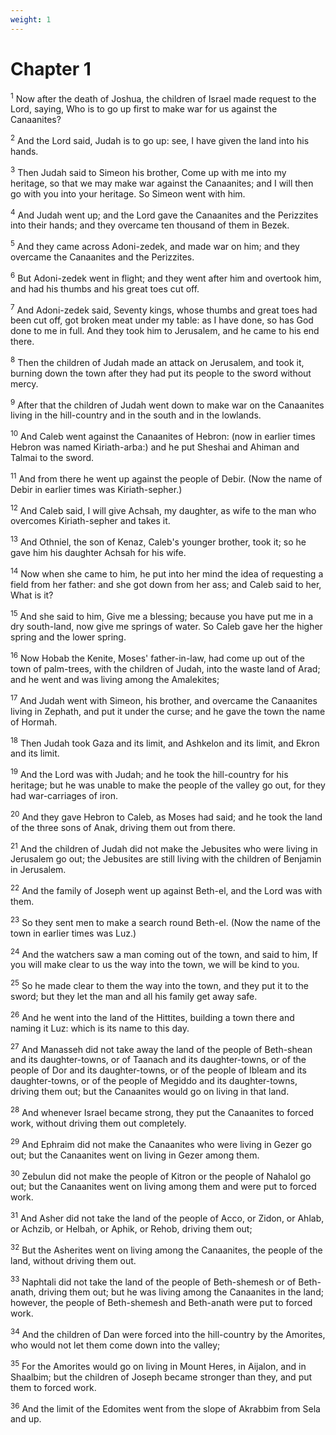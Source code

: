 ```yaml
---
weight: 1
---
```


# Chapter 1

<sup>1</sup> Now after the death of Joshua, the children of Israel made request to the Lord, saying, Who is to go up first to make war for us against the Canaanites? 

<sup>2</sup> And the Lord said, Judah is to go up: see, I have given the land into his hands. 

<sup>3</sup> Then Judah said to Simeon his brother, Come up with me into my heritage, so that we may make war against the Canaanites; and I will then go with you into your heritage. So Simeon went with him. 

<sup>4</sup> And Judah went up; and the Lord gave the Canaanites and the Perizzites into their hands; and they overcame ten thousand of them in Bezek. 

<sup>5</sup> And they came across Adoni-zedek, and made war on him; and they overcame the Canaanites and the Perizzites. 

<sup>6</sup> But Adoni-zedek went in flight; and they went after him and overtook him, and had his thumbs and his great toes cut off. 

<sup>7</sup> And Adoni-zedek said, Seventy kings, whose thumbs and great toes had been cut off, got broken meat under my table: as I have done, so has God done to me in full. And they took him to Jerusalem, and he came to his end there. 

<sup>8</sup> Then the children of Judah made an attack on Jerusalem, and took it, burning down the town after they had put its people to the sword without mercy. 

<sup>9</sup> After that the children of Judah went down to make war on the Canaanites living in the hill-country and in the south and in the lowlands. 

<sup>10</sup> And Caleb went against the Canaanites of Hebron: (now in earlier times Hebron was named Kiriath-arba:) and he put Sheshai and Ahiman and Talmai to the sword. 

<sup>11</sup> And from there he went up against the people of Debir. (Now the name of Debir in earlier times was Kiriath-sepher.) 

<sup>12</sup> And Caleb said, I will give Achsah, my daughter, as wife to the man who overcomes Kiriath-sepher and takes it. 

<sup>13</sup> And Othniel, the son of Kenaz, Caleb's younger brother, took it; so he gave him his daughter Achsah for his wife. 

<sup>14</sup> Now when she came to him, he put into her mind the idea of requesting a field from her father: and she got down from her ass; and Caleb said to her, What is it? 

<sup>15</sup> And she said to him, Give me a blessing; because you have put me in a dry south-land, now give me springs of water. So Caleb gave her the higher spring and the lower spring. 

<sup>16</sup> Now Hobab the Kenite, Moses' father-in-law, had come up out of the town of palm-trees, with the children of Judah, into the waste land of Arad; and he went and was living among the Amalekites; 

<sup>17</sup> And Judah went with Simeon, his brother, and overcame the Canaanites living in Zephath, and put it under the curse; and he gave the town the name of Hormah. 

<sup>18</sup> Then Judah took Gaza and its limit, and Ashkelon and its limit, and Ekron and its limit. 

<sup>19</sup> And the Lord was with Judah; and he took the hill-country for his heritage; but he was unable to make the people of the valley go out, for they had war-carriages of iron. 

<sup>20</sup> And they gave Hebron to Caleb, as Moses had said; and he took the land of the three sons of Anak, driving them out from there. 

<sup>21</sup> And the children of Judah did not make the Jebusites who were living in Jerusalem go out; the Jebusites are still living with the children of Benjamin in Jerusalem. 

<sup>22</sup> And the family of Joseph went up against Beth-el, and the Lord was with them. 

<sup>23</sup> So they sent men to make a search round Beth-el. (Now the name of the town in earlier times was Luz.) 

<sup>24</sup> And the watchers saw a man coming out of the town, and said to him, If you will make clear to us the way into the town, we will be kind to you. 

<sup>25</sup> So he made clear to them the way into the town, and they put it to the sword; but they let the man and all his family get away safe. 

<sup>26</sup> And he went into the land of the Hittites, building a town there and naming it Luz: which is its name to this day. 

<sup>27</sup> And Manasseh did not take away the land of the people of Beth-shean and its daughter-towns, or of Taanach and its daughter-towns, or of the people of Dor and its daughter-towns, or of the people of Ibleam and its daughter-towns, or of the people of Megiddo and its daughter-towns, driving them out; but the Canaanites would go on living in that land. 

<sup>28</sup> And whenever Israel became strong, they put the Canaanites to forced work, without driving them out completely. 

<sup>29</sup> And Ephraim did not make the Canaanites who were living in Gezer go out; but the Canaanites went on living in Gezer among them. 

<sup>30</sup> Zebulun did not make the people of Kitron or the people of Nahalol go out; but the Canaanites went on living among them and were put to forced work. 

<sup>31</sup> And Asher did not take the land of the people of Acco, or Zidon, or Ahlab, or Achzib, or Helbah, or Aphik, or Rehob, driving them out; 

<sup>32</sup> But the Asherites went on living among the Canaanites, the people of the land, without driving them out. 

<sup>33</sup> Naphtali did not take the land of the people of Beth-shemesh or of Beth-anath, driving them out; but he was living among the Canaanites in the land; however, the people of Beth-shemesh and Beth-anath were put to forced work. 

<sup>34</sup> And the children of Dan were forced into the hill-country by the Amorites, who would not let them come down into the valley; 

<sup>35</sup> For the Amorites would go on living in Mount Heres, in Aijalon, and in Shaalbim; but the children of Joseph became stronger than they, and put them to forced work. 

<sup>36</sup> And the limit of the Edomites went from the slope of Akrabbim from Sela and up. 


